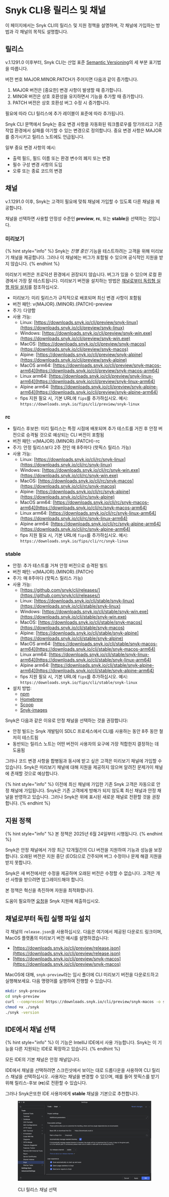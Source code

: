 # Snyk CLI용 릴리스 및 채널

이 페이지에서는 Snyk CLI의 릴리스 및 지원 정책을 설명하며, 각 채널에 가입하는 방법과 각 채널의 목적도 설명합니다.

## 릴리스

v.1.1291.0 이후부터, Snyk CLI는 산업 표준 [Semantic Versioning](https://semver.org/)의 세 부분 표기법을 따릅니다.

버전 번호 MAJOR.MINOR.PATCH가 주어지면 다음과 같이 증가합니다.

1. MAJOR 버전은 \[중요한] 변경 사항이 발생할 때 증가합니다.
2. MINOR 버전은 상호 호환성을 유지하면서 기능을 추가할 때 증가합니다.
3. PATCH 버전은 상호 호환성 버그 수정 시 증가합니다.

필요에 따라 CLI 릴리스에 추가 레이블이 표준에 따라 추가됩니다.

Snyk CLI 문맥에서 Snyk는 중요 변경 사항을 자동화된 워크플로우를 망가뜨리고 기존 작업 환경에서 실패를 야기할 수 있는 변경으로 정의합니다. 중요 변경 사항은 MAJOR를 증가시키고 릴리스 노트에도 언급됩니다.

일부 중요 변경 사항의 예시:

* 출력 필드, 필드 이름 또는 환경 변수의 폐지 또는 변경
* 필수 구성 변경 사항의 도입
* 오류 또는 종료 코드의 변경

## 채널

v.1.1291.0 이후, Snyk는 고객이 필요에 맞춰 채널에 가입할 수 있도록 다른 채널을 제공합니다.

채널을 선택하면 사용할 안정성 수준인 **preview**, **rc**, 또는 **stable**을 선택하는 것입니다.

### 미리보기

{% hint style="info" %}
Snyk는 _진행 중인_ 기능을 테스트하려는 고객을 위해 미리보기 채널을 제공합니다. 그러나 이 채널에는 버그가 포함될 수 있으며 공식적인 지원을 받지 않습니다.
{% endhint %}

미리보기 버전은 프로덕션 환경에서 권장되지 않습니다. 버그가 있을 수 있으며 로컬 환경에서 가장 잘 테스트됩니다. 미리보기 버전을 설치하는 방법은 [채널로부터 독립형 실행 파일 설치](releases-and-channels-for-the-snyk-cli.md#install-standalone-executables-from-a-channel)를 참조하십시오.

* 미리보기: 미리 릴리스가 규칙적으로 배포되며 최신 변경 사항이 포함됨
* 버전 패턴: v{MAJOR}.{MINOR}.{PATCH}-preview
* 주기: 다양함
* 사용 가능:
  * Linux: [https://downloads.snyk.io/cli/preview/snyk-linux](https://downloads.snyk.io/cli/preview/snyk-linux)
  * Windows: [https://downloads.snyk.io/cli/preview/snyk-win.exe](https://downloads.snyk.io/cli/preview/snyk-win.exe)
  * MacOS: [https://downloads.snyk.io/cli/preview/snyk-macos](https://downloads.snyk.io/cli/preview/snyk-macos)
  * Alpine: [https://downloads.snyk.io/cli/preview/snyk-alpine](https://downloads.snyk.io/cli/preview/snyk-alpine)
  * MacOS arm64: [https://downloads.snyk.io/cli/preview/snyk-macos-arm64](https://downloads.snyk.io/cli/preview/snyk-macos-arm64)
  * Linux arm64: [https://downloads.snyk.io/cli/preview/snyk-linux-arm64](https://downloads.snyk.io/cli/preview/snyk-linux-arm64)
  * Alpine arm64: [https://downloads.snyk.io/cli/preview/snyk-alpine-arm64](https://downloads.snyk.io/cli/preview/snyk-alpine-arm64)
  * fips 지원 필요 시, 기본 URL에 `fips`를 추가하십시오. 예시: `https://downloads.snyk.io/fips/cli/preview/snyk-linux`

### rc

* 릴리스 후보판: 미리 릴리스는 특정 시점에 배포되며 추가 테스트를 거친 후 안정 버전으로 승격될 것으로 예상되는 CLI 버전이 포함됨
* 버전 패턴: v{MAJOR}.{MINOR}.{PATCH}-rc
* 주기: 안정 릴리스보다 2주 전인 매 8주마다 (핫픽스 릴리스 가능)
* 사용 가능:
  * Linux: [https://downloads.snyk.io/cli/rc/snyk-linux](https://downloads.snyk.io/cli/rc/snyk-linux)
  * Windows: [https://downloads.snyk.io/cli/rc/snyk-win.exe](https://downloads.snyk.io/cli/rc/snyk-win.exe)
  * MacOS: [https://downloads.snyk.io/cli/rc/snyk-macos](https://downloads.snyk.io/cli/rc/snyk-macos)
  * Alpine: [https://downloads.snyk.io/cli/rc/snyk-alpine](https://downloads.snyk.io/cli/rc/snyk-alpine)
  * MacOS arm64: [https://downloads.snyk.io/cli/rc/snyk-macos-arm64](https://downloads.snyk.io/cli/rc/snyk-macos-arm64)
  * Linux arm64: [https://downloads.snyk.io/cli/rc/snyk-linux-arm64](https://downloads.snyk.io/cli/rc/snyk-linux-arm64)
  * Alpine arm64: [https://downloads.snyk.io/cli/rc/snyk-alpine-arm64](https://downloads.snyk.io/cli/rc/snyk-alpine-arm64)
  * fips 지원 필요 시, 기본 URL에 `fips`를 추가하십시오. 예시: `https://downloads.snyk.io/fips/cli/rc/snyk-linux`

### **stable**

* 안정: 추가 테스트를 거쳐 안정 버전으로 승격된 빌드
* 버전 패턴: v{MAJOR}.{MINOR}.{PATCH}
* 주기: 매 8주마다 (핫픽스 릴리스 가능)
* 사용 가능:
  * [https://github.com/snyk/cli/releases/](https://github.com/snyk/cli/releases/)
  * Linux: [https://downloads.snyk.io/cli/stable/snyk-linux](https://downloads.snyk.io/cli/stable/snyk-linux)
  * Windows: [https://downloads.snyk.io/cli/stable/snyk-win.exe](https://downloads.snyk.io/cli/stable/snyk-win.exe)
  * MacOS: [https://downloads.snyk.io/cli/stable/snyk-macos](https://downloads.snyk.io/cli/stable/snyk-macos)
  * Alpine: [https://downloads.snyk.io/cli/stable/snyk-alpine](https://downloads.snyk.io/cli/stable/snyk-alpine)
  * MacOS arm64: [https://downloads.snyk.io/cli/stable/snyk-macos-arm64](https://downloads.snyk.io/cli/stable/snyk-macos-arm64)
  * Linux arm64: [https://downloads.snyk.io/cli/stable/snyk-linux-arm64](https://downloads.snyk.io/cli/stable/snyk-linux-arm64)
  * Alpine arm64: [https://downloads.snyk.io/cli/stable/snyk-alpine-arm64](https://downloads.snyk.io/cli/stable/snyk-alpine-arm64)
  * fips 지원 필요 시, 기본 URL에 `fips`를 추가하십시오. 예시: `https://downloads.snyk.io/fips/cli/stable/snyk-linux`
* 설치 방법:
  * [npm](install-or-update-the-snyk-cli/#install-the-snyk-cli-with-npm-or-yarn)
  * [Homebrew](install-or-update-the-snyk-cli/#install-with-homebrew-macos-linux)
  * [Scoop](install-or-update-the-snyk-cli/#install-with-scoop-windows)
  * [Snyk-images](install-or-update-the-snyk-cli/#snyk-cli-in-a-docker-image)

Snyk은 다음과 같은 이유로 안정 채널을 선택하는 것을 권장합니다:

* 안정 빌드는 Snyk 개발팀이 SDLC 프로세스에서 CLI를 사용하는 동안 8주 동안 철저히 테스트됨
* 동반되는 릴리스 노트는 어떤 버전이 사용자의 요구에 가장 적합한지 결정하는 데 도움됨

그러나 코드 변경 사항을 합병됨과 동시에 받고 싶은 고객은 미리보기 채널에 가입할 수 있습니다. Snyk은 미리보기 채널에 대해 지원을 제공하지 않으며 알려진 문제가이 채널에 존재할 것으로 예상합니다.

{% hint style="info" %}
이전에 최신 채널에 가입한 기존 Snyk 고객은 자동으로 안정 채널에 가입됩니다. Snyk은 기존 고객에게 방해가 되지 않도록 최신 채널과 안정 채널을 반영하고 있습니다. 그러나 Snyk은 위에 표시된 새로운 채널로 전환할 것을 권장합니다.
{% endhint %}

## 지원 정책

{% hint style="info" %}
본 정책은 2025년 6월 24일부터 시행됩니다.
{% endhint %}

Snyk은 안정 채널에서 가장 최근 12개월간의 CLI 버전을 지원하여 기능과 성능을 보장합니다. 오래된 버전은 지원 중단 (EOS)으로 간주되며 버그 수정이나 문제 해결 지원을 받지 못합니다.

Snyk은 새 버전에서만 수정을 제공하며 오래된 버전은 수정할 수 없습니다. 고객은 개선 사항을 받으려면 업그레이드해야 합니다.

본 정책은 혁신을 촉진하며 자원을 최적화합니다.

도움이 필요하면 [요청](https://support.snyk.io)을 Snyk 지원에 제출하십시오.

## 채널로부터 독립 실행 파일 설치

각 채널의 `release.json`을 사용하십시오. 다음은 여기에서 제공된 다운로드 링크이며, MacOS 플랫폼의 미리보기 버전 예시를 설명하겠습니다:

* [https://downloads.snyk.io/cli/preview/release.json](https://downloads.snyk.io/cli/preview/release.json)
* [https://downloads.snyk.io/cli/preview/snyk-macos](https://downloads.snyk.io/cli/preview/snyk-macos)

MacOS에 대해, `snyk-preview`라는 임시 폴더에 CLI 미리보기 버전을 다운로드하고 실행해보세요. 다음 명령어를 실행하여 진행할 수 있습니다.

```sh
mkdir snyk-preview
cd snyk-preview
curl --compressed https://downloads.snyk.io/cli/preview/snyk-macos -o snyk
chmod +x ./snyk
./snyk -version
```

## IDE에서 채널 선택

{% hint style="info" %}
이 기능은 IntelliJ IDE에서 사용 가능합니다. Snyk는 이 기능을 다른 지원되는 IDE로 확장하고 있습니다.
{% endhint %}

모든 IDE의 기본 채널은 안정 채널입니다.

IDE에서 채널을 선택하려면 스크린샷에서 보이는 대로 드롭다운을 사용하여 CLI 릴리스 채널을 선택하십시오. 사용자는 채널을 변경할 수 있으며, 예를 들어 핫픽스를 받기 위해 릴리스-후보 (**rc**)로 전환할 수 있습니다.

그러나 Snyk은또한 IDE 사용자에게 **stable** 채널을 기본으로 추천합니다.

<figure><img src="../.gitbook/assets/Screenshot 2024-09-02 at 10.32.41.png" alt="Choose a CLI release channel"><figcaption><p>CLI 릴리스 채널 선택</p></figcaption></figure>
